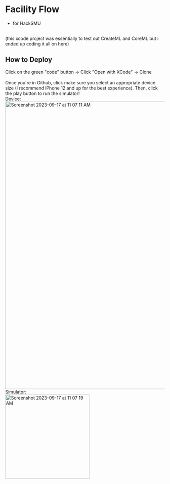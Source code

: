 # Facility Flow
* for HackSMU
<br>
(this xcode project was essentially to test out CreateML and CoreML but i ended up coding it all on here)

## How to Deploy
Click on the green "code" button -> Click "Open with XCode" -> Clone
<br>
<br>
Once you're in Github, click make sure you select an appropriate device size (I recommend iPhone 12 and up for the best experience). Then, click the play button to run the simulator!
<br>
Device:
<br>
<img width="911" alt="Screenshot 2023-09-17 at 11 07 11 AM" src="https://github.com/snehab2/Facility-Flow/assets/86683361/41e37d5e-3d17-4a75-a6f3-6e9f32035bc0">
<br>
Simulator: 
<br>
<img width="267" alt="Screenshot 2023-09-17 at 11 07 19 AM" src="https://github.com/snehab2/Facility-Flow/assets/86683361/ed44e70a-3342-4f1e-9157-0a6f66a8c6e2">
